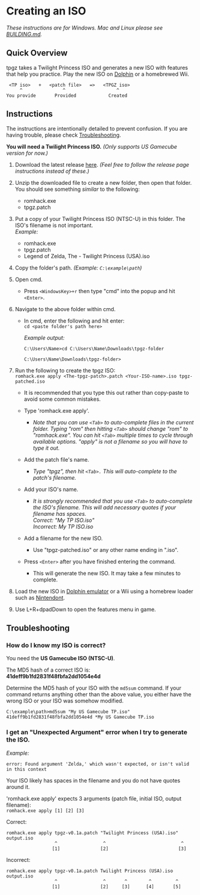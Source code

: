 # Creating an ISO

_These instructions are for Windows.
Mac and Linux please see [BUILDING.md](../BUILDING.md)._

## Quick Overview

tpgz takes a Twilight Princess ISO and generates a new ISO with features that help you practice.
Play the new ISO on [Dolphin](https://dolphin-emu.org/) or a homebrewed Wii.

```
 <TP iso>   +   <patch file>   =>   <TPGZ iso>
     ^               ^                   ^
You provide       Provided            Created
```

## Instructions

The instructions are intentionally detailed to prevent confusion.
If you are having trouble, please check [Troubleshooting](#troubleshooting).

**You will need a Twilight Princess ISO.**
_(Only supports US Gamecube version for now.)_

1. Download the latest release [here](https://github.com/hallcristobal/tpgz/releases).
   _(Feel free to follow the release page instructions instead of these.)_

2. Unzip the downloaded file to create a new folder, then open that folder.<br>
   You should see something _similar_ to the following:

   - romhack.exe
   - tpgz.patch

3. Put a copy of your Twilight Princess ISO (NTSC-U) in this folder.
   The ISO's filename is not important.<br>
   _Example:_

   - romhack.exe
   - tpgz.patch
   - Legend of Zelda, The - Twilight Princess (USA).iso

4. Copy the folder's path.
   _(Example: `C:\example\path`)_

5. Open cmd.

   - Press `<WindowsKey>+r` then type "cmd" into the popup and hit `<Enter>`.

6. Navigate to the above folder within cmd.

   - In cmd, enter the following and hit enter:<br>
     `cd <paste folder's path here>`

     _Example output:_

     ```
     C:\Users\Name>cd C:\Users\Name\Downloads\tpgz-folder

     C:\Users\Name\Downloads\tpgz-folder>
     ```

7. Run the following to create the tpgz ISO:<br>
   `romhack.exe apply <The-tpgz-patch>.patch <Your-ISO-name>.iso tpgz-patched.iso`

   - It is recommended that you type this out rather than copy-paste to avoid some common mistakes.
   - Type 'romhack.exe apply'.
     - _Note that you can use `<Tab>` to auto-complete files in the current folder.
       Typing "rom" then hitting `<Tab>` should change "rom" to "romhack.exe".
       You can hit `<Tab>` multiple times to cycle through available options.
       "apply" is not a filename so you will have to type it out._
   - Add the patch file's name.
     - _Type "tpgz", then hit `<Tab>.`
       This will auto-complete to the patch's filename._
   - Add your ISO's name.

     - _It is strongly recommended that you use `<Tab>` to auto-complete the ISO's filename.
       This will add necessary quotes if your filename has spaces.<br>
       Correct: "My TP ISO.iso"<br>
       Incorrect: My TP ISO.iso_

   - Add a filename for the new ISO.
     - Use "tpgz-patched.iso" or any other name ending in ".iso".
   - Press `<Enter>` after you have finished entering the command.
     - This will generate the new ISO.
       It may take a few minutes to complete.

8. Load the new ISO in
   [Dolphin emulator](https://dolphin-emu.org/) or a Wii using a homebrew loader such as [Nintendont](https://github.com/FIX94/Nintendont).

9. Use L+R+dpadDown to open the features menu in game.

## Troubleshooting

### How do I know my ISO is correct?

You need the **US Gamecube ISO (NTSC-U)**.

The MD5 hash of a correct ISO is:<br>
**41deff9b1fd2831f48fbfa2dd1054e4d**

Determine the MD5 hash of your ISO with the `md5sum` command.
If your command returns anything other than the above value, you either have the wrong ISO or your ISO was somehow modified.

```
C:\example\path>md5sum "My US Gamecube TP.iso"
41deff9b1fd2831f48fbfa2dd1054e4d *My US Gamecube TP.iso
```

### I get an "Unexpected Argument" error when I try to generate the ISO.

_Example:_

```
error: Found argument 'Zelda,' which wasn't expected, or isn't valid in this context
```

Your ISO likely has spaces in the filename and you do not have quotes around it.

'romhack.exe apply' expects 3 arguments (patch file, initial ISO, output filename):<br>
`romhack.exe apply [1] [2] [3]`

Correct:

```
romhack.exe apply tpgz-v0.1a.patch "Twilight Princess (USA).iso" output.iso
                  ^                 ^                            ^
                 [1]               [2]                          [3]
```

Incorrect:

```
romhack.exe apply tpgz-v0.1a.patch Twilight Princess (USA).iso output.iso
                  ^                 ^       ^        ^         ^
                 [1]               [2]     [3]      [4]       [5]
```
